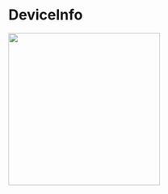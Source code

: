 # DeviceInfo

<img class=mobile-image src="https://user-images.githubusercontent.com/68817698/236157471-a2842615-9c88-47d1-b7cf-989953196f02.png" width="300"/>
